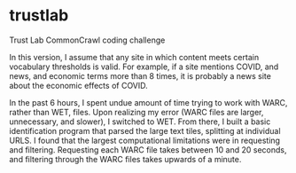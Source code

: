 # trustlab
Trust Lab CommonCrawl coding challenge

In this version, I assume that any site in which content meets certain vocabulary thresholds is valid. For example, if a site mentions COVID, and news, and economic terms more than 8 times, it is probably a news site about the economic effects of COVID.

In the past 6 hours, I spent undue amount of time trying to work with WARC, rather than WET, files. Upon realizing my error (WARC files are larger, unnecessary, and slower), I switched to WET. From there, I built a basic identification program that parsed the large text tiles, splitting at individual URLS. I found that the largest computational limitations were in requesting and filtering. Requesting each WARC file takes between 10 and 20 seconds, and filtering through the WARC files takes upwards of a minute.

